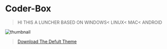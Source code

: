 # Coder-Box

>HI THIS A LUNCHER BASED ON WINDOWS< LINUX< MAC< ANDROID

![thumbnail](https://user-images.githubusercontent.com/67579112/197989182-39b1c93d-eb52-49ab-bd08-2d2b39d56e17.png)

>[Download The Defult Theme](https://github.com/DarkCode462/Coder-Box/raw/master/THEMES.zip)

